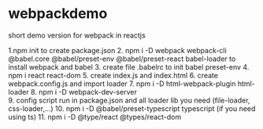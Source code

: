 # webpackdemo
short demo version for webpack in reactjs

1.npm init to create package.json
2. npm i -D webpack webpack-cli @babel.core @babel/preset-env @babel/preset-react babel-loader to install webpack and babel
3. create file .babelrc to init babel preset-env
4.  npm i react react-dom 
5. create index.js and index.html
6. create webpack.config.js and import loader
7. npm i -D html-webpack-plugin html-loader
8. npm i -D webpack-dev-server  
9. config script run in package.json and all loader lib you need (file-loader, css-loader,...)
10. npm i -D @babel/preset-typescript typescript (if you need using ts)
11. npm i -D @type/react @types/react-dom 



